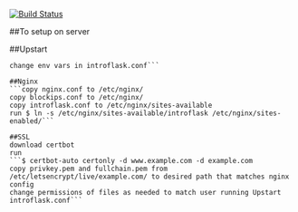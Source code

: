 [![Build Status](https://travis-ci.org/devinstevenson/intoflask.svg?branch=master)](https://travis-ci.org/devinstevenson/intoflask)


##To setup on server

##Upstart
```copy introflask.conf file to /etc/init/
change env vars in introflask.conf```

##Nginx
```copy nginx.conf to /etc/nginx/
copy blockips.conf to /etc/nginx/
copy introflask.conf to /etc/nginx/sites-available
run $ ln -s /etc/nginx/sites-available/introflask /etc/nginx/sites-enabled/```

##SSL
download certbot
run 
```$ certbot-auto certonly -d www.example.com -d example.com
copy privkey.pem and fullchain.pem from /etc/letsencrypt/live/example.com/ to desired path that matches nginx config
change permissions of files as needed to match user running Upstart introflask.conf```
